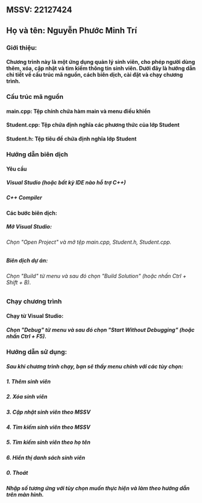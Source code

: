 ## MSSV: 22127424
## Họ và tên: Nguyễn Phước Minh Trí
### Giới thiệu:
#### Chương trình này là một ứng dụng quản lý sinh viên, cho phép người dùng thêm, xóa, cập nhật và tìm kiếm thông tin sinh viên. Dưới đây là hướng dẫn chi tiết về cấu trúc mã nguồn, cách biên dịch, cài đặt và chạy chương trình.
### Cấu trúc mã nguồn
#### main.cpp: Tệp chính chứa hàm main và menu điều khiển
#### Student.cpp: Tệp chứa định nghĩa các phương thức của lớp Student
#### Student.h: Tệp tiêu đề chứa định nghĩa lớp Student
### Hướng dẫn biên dịch
#### Yêu cầu
##### Visual Studio (hoặc bất kỳ IDE nào hỗ trợ C++)
##### C++ Compiler
#### Các bước biên dịch:
##### Mở Visual Studio:
###### Chọn "Open Project" và mở tệp main.cpp, Student.h, Student.cpp.
##### Biên dịch dự án:
###### Chọn "Build" từ menu và sau đó chọn "Build Solution" (hoặc nhấn Ctrl + Shift + B).
### Chạy chương trình
#### Chạy từ Visual Studio:
##### Chọn "Debug" từ menu và sau đó chọn "Start Without Debugging" (hoặc nhấn Ctrl + F5).
### Hướng dẫn sử dụng:
##### Sau khi chương trình chạy, bạn sẽ thấy menu chính với các tùy chọn:
##### 1. Thêm sinh viên
##### 2. Xóa sinh viên
##### 3. Cập nhật sinh viên theo MSSV
##### 4. Tìm kiếm sinh viên theo MSSV
##### 5. Tìm kiếm sinh viên theo họ tên
##### 6. Hiển thị danh sách sinh viên
##### 0. Thoát
##### Nhập số tương ứng với tùy chọn muốn thực hiện và làm theo hướng dẫn trên màn hình.